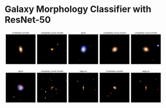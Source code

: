 # Galaxy Morphology Classifier with ResNet-50

<p align="center">
	<img src="./images/galaxy_morphologies.png" alt="" width="1500">
</p>
